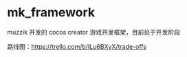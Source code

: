 # mk_framework
muzzik 开发的 cocos creator 游戏开发框架，目前处于开发阶段

路线图：https://trello.com/b/ILu6BXyX/trade-offs
